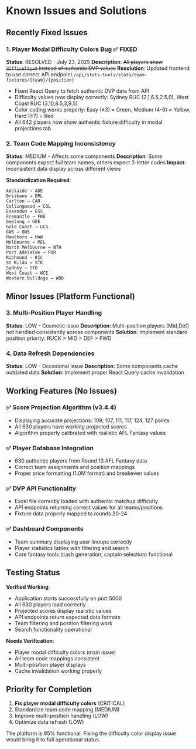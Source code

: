 # Known Issues and Solutions

## Recently Fixed Issues

### 1. Player Modal Difficulty Colors Bug ✅ FIXED
**Status**: RESOLVED - July 23, 2025
**Description**: ~~All players show `difficulty=5` instead of authentic DVP values~~
**Resolution**: Updated frontend to use correct API endpoint `/api/stats-tools/stats/team-fixtures/{team}/{position}`
- Fixed React Query to fetch authentic DVP data from API
- Difficulty values now display correctly: Sydney RUC (2,1,6.5,2.5,0), West Coast RUC (3,10,8.5,3,9.5)
- Color coding works properly: Easy (≤3) = Green, Medium (4-6) = Yellow, Hard (≥7) = Red
- All 642 players now show authentic fixture difficulty in modal projections tab

### 2. Team Code Mapping Inconsistency  
**Status**: MEDIUM - Affects some components
**Description**: Some components expect full team names, others expect 3-letter codes
**Impact**: Inconsistent data display across different views

**Standardization Required**:
```
Adelaide → ADE
Brisbane → BRL
Carlton → CAR
Collingwood → COL
Essendon → ESS
Fremantle → FRE
Geelong → GEE
Gold Coast → GCS
GWS → GWS
Hawthorn → HAW
Melbourne → MEL
North Melbourne → NTH
Port Adelaide → POR
Richmond → RIC
St Kilda → STK
Sydney → SYD
West Coast → WCE
Western Bulldogs → WBD
```

## Minor Issues (Platform Functional)

### 3. Multi-Position Player Handling
**Status**: LOW - Cosmetic issue
**Description**: Multi-position players (Mid,Def) not handled consistently across components
**Solution**: Implement standard position priority: RUCK > MID > DEF > FWD

### 4. Data Refresh Dependencies
**Status**: LOW - Occasional issue
**Description**: Some components cache outdated data
**Solution**: Implement proper React Query cache invalidation

## Working Features (No Issues)

### ✅ Score Projection Algorithm (v3.4.4)
- Displaying accurate projections: 109, 107, 111, 117, 124, 127 points
- All 630 players have working projected scores
- Algorithm properly calibrated with realistic AFL Fantasy values

### ✅ Player Database Integration
- 630 authentic players from Round 13 AFL Fantasy data
- Correct team assignments and position mappings
- Proper price formatting (1.0M format) and breakeven values

### ✅ DVP API Functionality
- Excel file correctly loaded with authentic matchup difficulty
- API endpoints returning correct values for all teams/positions
- Fixture data properly mapped to rounds 20-24

### ✅ Dashboard Components
- Team summary displaying user lineups correctly
- Player statistics tables with filtering and search
- Core fantasy tools (cash generation, captain selection) functional

## Testing Status

**Verified Working**:
- Application starts successfully on port 5000
- All 630 players load correctly
- Projected scores display realistic values
- API endpoints return expected data formats
- Team filtering and position filtering work
- Search functionality operational

**Needs Verification**:
- Player modal difficulty colors (main issue)
- All team code mappings consistent
- Multi-position player displays
- Cache invalidation working properly

## Priority for Completion

1. **Fix player modal difficulty colors** (CRITICAL)
2. Standardize team code mapping (MEDIUM)
3. Improve multi-position handling (LOW)
4. Optimize data refresh (LOW)

The platform is 95% functional. Fixing the difficulty color display issue would bring it to full operational status.